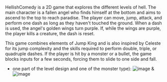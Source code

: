  HellishComedy is a 2D game that explores the different levels of hell. The main character is a fallen angel who finds himself at the bottom and aims to ascend to the top to reach paradise. 
The player can move, jump, attack, and perform one dash as long as they haven't touched the ground. When a dash is used, the angel's golden wings turn purple. If, while the wings are purple, the player kills a creature, the dash is reset.

This game combines elements of Jump King and is also inspired by Celeste for its jump complexity and the skills required to perform double, triple, or quadruple dashes.
 If the player is hit by a monster or a bullet, the game blocks inputs for a few seconds, forcing them to slide to one side and fall. 
 - one part of the level design and one of the monster type): 
![image](https://github.com/user-attachments/assets/72bc0f62-23e1-4d49-874d-8edbe339925b) & ![image](https://github.com/user-attachments/assets/51f51b42-f669-4057-9da5-928fd7ca1de5)


